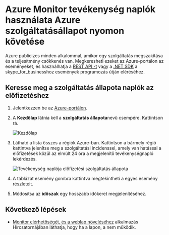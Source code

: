 <properties
    pageTitle="Azure Monitor tevékenység naplók használata Azure szolgáltatásállapot nyomon követése |} Microsoft Azure"
    description="Megtudhatja, hogy Azure észlelt a teljesítmény csökkenés vagy szolgáltatás nézhet elébe. "
    authors="rboucher"
    manager="carolz"
    editor=""
    services="monitoring-and-diagnostics"
    documentationCenter="monitoring-and-diagnostics"/>

<tags
    ms.service="monitoring-and-diagnostics"
    ms.workload="na"
    ms.tgt_pltfrm="na"
    ms.devlang="na"
    ms.topic="article"
    ms.date="10/20/2016"
    ms.author="robb"/>

# <a name="track-azure-service-health-using-azure-monitor-activity-logs"></a>Azure Monitor tevékenység naplók használata Azure szolgáltatásállapot nyomon követése

Azure publicizes minden alkalommal, amikor egy szolgáltatás megszakítása és a teljesítmény csökkenés van. Megkeresheti ezeket az Azure-portálon az eseményeket, és használhatja a [REST API -t](https://msdn.microsoft.com/library/azure/dn931927.aspx) vagy a [.NET SDK](https://www.nuget.org/packages/Microsoft.Azure.Insights/) a skype_for_businesshoz események programozás útján eléréséhez.

## <a name="browse-the-service-health-logs-for-your-subscription"></a>Keresse meg a szolgáltatás állapota naplók az előfizetéshez

1. Jelentkezzen be az [Azure-portálon](https://portal.azure.com/).

2. A **Kezdőlap** látnia kell a **szolgáltatás állapota**nevű csempére. Kattintson rá.

    ![Kezdőlap](./media/insights-service-health/Insights_Home.png)

3. Látható a lista összes a régiók Azure-ban. Kattintson a bármely régió kattintva jelenítse meg a szolgáltatási incidenssel, amely van hatással a előfizetések közül az elmúlt 24 óra a megjelenítő tevékenységnapló lekérdezés.

    ![Tevékenység naplója előfizetési szolgáltatás állapota](./media/insights-service-health/AzureActivityLogServiceHealth3.png)

4. A táblázat esemény gombra kattintva megtekintheti a egyes esemény részleteit.

5. Módosítsa az **időszak** egy hosszabb időkeret megjelenítéséhez.

## <a name="next-steps"></a>Következő lépések

* [Monitor elérhetőségét, és a weblap növeléséhez](../application-insights/app-insights-monitor-web-app-availability.md) alkalmazás Hírcsatornájában láthatja, hogy ha a lapon, a nem működik.
